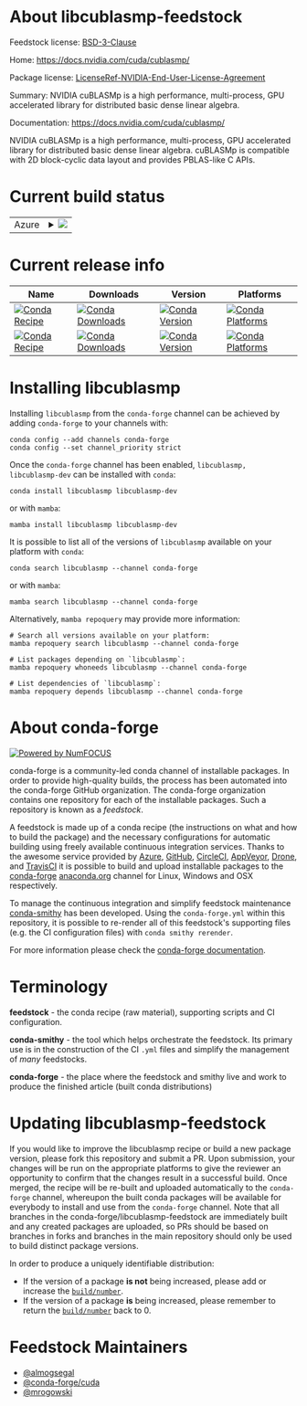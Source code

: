 About libcublasmp-feedstock
===========================

Feedstock license: [BSD-3-Clause](https://github.com/conda-forge/libcublasmp-feedstock/blob/main/LICENSE.txt)

Home: https://docs.nvidia.com/cuda/cublasmp/

Package license: [LicenseRef-NVIDIA-End-User-License-Agreement](https://docs.nvidia.com/cuda/cublasmp/license/index.html)

Summary: NVIDIA cuBLASMp is a high performance, multi-process, GPU accelerated library for distributed basic dense linear algebra.

Documentation: https://docs.nvidia.com/cuda/cublasmp/

NVIDIA cuBLASMp is a high performance, multi-process, GPU accelerated library for distributed basic dense linear algebra.
cuBLASMp is compatible with 2D block-cyclic data layout and provides PBLAS-like C APIs.


Current build status
====================


<table>
    
  <tr>
    <td>Azure</td>
    <td>
      <details>
        <summary>
          <a href="https://dev.azure.com/conda-forge/feedstock-builds/_build/latest?definitionId=23385&branchName=main">
            <img src="https://dev.azure.com/conda-forge/feedstock-builds/_apis/build/status/libcublasmp-feedstock?branchName=main">
          </a>
        </summary>
        <table>
          <thead><tr><th>Variant</th><th>Status</th></tr></thead>
          <tbody><tr>
              <td>linux_64_cuda_compiler_version12.6</td>
              <td>
                <a href="https://dev.azure.com/conda-forge/feedstock-builds/_build/latest?definitionId=23385&branchName=main">
                  <img src="https://dev.azure.com/conda-forge/feedstock-builds/_apis/build/status/libcublasmp-feedstock?branchName=main&jobName=linux&configuration=linux%20linux_64_cuda_compiler_version12.6" alt="variant">
                </a>
              </td>
            </tr><tr>
              <td>linux_aarch64_cuda_compiler_version12.6</td>
              <td>
                <a href="https://dev.azure.com/conda-forge/feedstock-builds/_build/latest?definitionId=23385&branchName=main">
                  <img src="https://dev.azure.com/conda-forge/feedstock-builds/_apis/build/status/libcublasmp-feedstock?branchName=main&jobName=linux&configuration=linux%20linux_aarch64_cuda_compiler_version12.6" alt="variant">
                </a>
              </td>
            </tr>
          </tbody>
        </table>
      </details>
    </td>
  </tr>
</table>

Current release info
====================

| Name | Downloads | Version | Platforms |
| --- | --- | --- | --- |
| [![Conda Recipe](https://img.shields.io/badge/recipe-libcublasmp-green.svg)](https://anaconda.org/conda-forge/libcublasmp) | [![Conda Downloads](https://img.shields.io/conda/dn/conda-forge/libcublasmp.svg)](https://anaconda.org/conda-forge/libcublasmp) | [![Conda Version](https://img.shields.io/conda/vn/conda-forge/libcublasmp.svg)](https://anaconda.org/conda-forge/libcublasmp) | [![Conda Platforms](https://img.shields.io/conda/pn/conda-forge/libcublasmp.svg)](https://anaconda.org/conda-forge/libcublasmp) |
| [![Conda Recipe](https://img.shields.io/badge/recipe-libcublasmp--dev-green.svg)](https://anaconda.org/conda-forge/libcublasmp-dev) | [![Conda Downloads](https://img.shields.io/conda/dn/conda-forge/libcublasmp-dev.svg)](https://anaconda.org/conda-forge/libcublasmp-dev) | [![Conda Version](https://img.shields.io/conda/vn/conda-forge/libcublasmp-dev.svg)](https://anaconda.org/conda-forge/libcublasmp-dev) | [![Conda Platforms](https://img.shields.io/conda/pn/conda-forge/libcublasmp-dev.svg)](https://anaconda.org/conda-forge/libcublasmp-dev) |

Installing libcublasmp
======================

Installing `libcublasmp` from the `conda-forge` channel can be achieved by adding `conda-forge` to your channels with:

```
conda config --add channels conda-forge
conda config --set channel_priority strict
```

Once the `conda-forge` channel has been enabled, `libcublasmp, libcublasmp-dev` can be installed with `conda`:

```
conda install libcublasmp libcublasmp-dev
```

or with `mamba`:

```
mamba install libcublasmp libcublasmp-dev
```

It is possible to list all of the versions of `libcublasmp` available on your platform with `conda`:

```
conda search libcublasmp --channel conda-forge
```

or with `mamba`:

```
mamba search libcublasmp --channel conda-forge
```

Alternatively, `mamba repoquery` may provide more information:

```
# Search all versions available on your platform:
mamba repoquery search libcublasmp --channel conda-forge

# List packages depending on `libcublasmp`:
mamba repoquery whoneeds libcublasmp --channel conda-forge

# List dependencies of `libcublasmp`:
mamba repoquery depends libcublasmp --channel conda-forge
```


About conda-forge
=================

[![Powered by
NumFOCUS](https://img.shields.io/badge/powered%20by-NumFOCUS-orange.svg?style=flat&colorA=E1523D&colorB=007D8A)](https://numfocus.org)

conda-forge is a community-led conda channel of installable packages.
In order to provide high-quality builds, the process has been automated into the
conda-forge GitHub organization. The conda-forge organization contains one repository
for each of the installable packages. Such a repository is known as a *feedstock*.

A feedstock is made up of a conda recipe (the instructions on what and how to build
the package) and the necessary configurations for automatic building using freely
available continuous integration services. Thanks to the awesome service provided by
[Azure](https://azure.microsoft.com/en-us/services/devops/), [GitHub](https://github.com/),
[CircleCI](https://circleci.com/), [AppVeyor](https://www.appveyor.com/),
[Drone](https://cloud.drone.io/welcome), and [TravisCI](https://travis-ci.com/)
it is possible to build and upload installable packages to the
[conda-forge](https://anaconda.org/conda-forge) [anaconda.org](https://anaconda.org/)
channel for Linux, Windows and OSX respectively.

To manage the continuous integration and simplify feedstock maintenance
[conda-smithy](https://github.com/conda-forge/conda-smithy) has been developed.
Using the ``conda-forge.yml`` within this repository, it is possible to re-render all of
this feedstock's supporting files (e.g. the CI configuration files) with ``conda smithy rerender``.

For more information please check the [conda-forge documentation](https://conda-forge.org/docs/).

Terminology
===========

**feedstock** - the conda recipe (raw material), supporting scripts and CI configuration.

**conda-smithy** - the tool which helps orchestrate the feedstock.
                   Its primary use is in the construction of the CI ``.yml`` files
                   and simplify the management of *many* feedstocks.

**conda-forge** - the place where the feedstock and smithy live and work to
                  produce the finished article (built conda distributions)


Updating libcublasmp-feedstock
==============================

If you would like to improve the libcublasmp recipe or build a new
package version, please fork this repository and submit a PR. Upon submission,
your changes will be run on the appropriate platforms to give the reviewer an
opportunity to confirm that the changes result in a successful build. Once
merged, the recipe will be re-built and uploaded automatically to the
`conda-forge` channel, whereupon the built conda packages will be available for
everybody to install and use from the `conda-forge` channel.
Note that all branches in the conda-forge/libcublasmp-feedstock are
immediately built and any created packages are uploaded, so PRs should be based
on branches in forks and branches in the main repository should only be used to
build distinct package versions.

In order to produce a uniquely identifiable distribution:
 * If the version of a package **is not** being increased, please add or increase
   the [``build/number``](https://docs.conda.io/projects/conda-build/en/latest/resources/define-metadata.html#build-number-and-string).
 * If the version of a package **is** being increased, please remember to return
   the [``build/number``](https://docs.conda.io/projects/conda-build/en/latest/resources/define-metadata.html#build-number-and-string)
   back to 0.

Feedstock Maintainers
=====================

* [@almogsegal](https://github.com/almogsegal/)
* [@conda-forge/cuda](https://github.com/orgs/conda-forge/teams/cuda/)
* [@mrogowski](https://github.com/mrogowski/)

